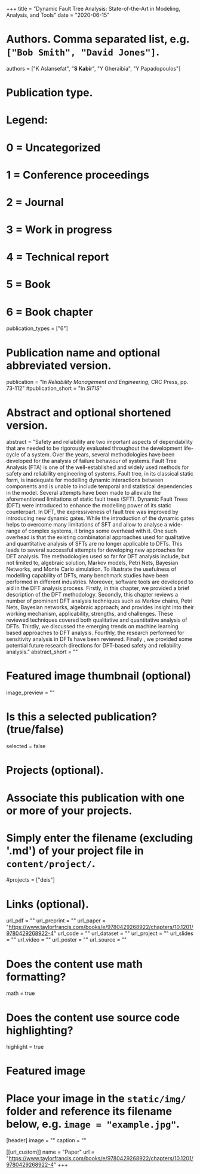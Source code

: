 +++
title = "Dynamic Fault Tree Analysis: State-of-the-Art in Modeling, Analysis, and Tools"
date = "2020-06-15"

# Authors. Comma separated list, e.g. `["Bob Smith", "David Jones"]`.
authors = ["K Aslansefat", "**S Kabir**", "Y Gheraibia", "Y Papadopoulos"]

# Publication type.
# Legend:
# 0 = Uncategorized
# 1 = Conference proceedings
# 2 = Journal
# 3 = Work in progress
# 4 = Technical report
# 5 = Book
# 6 = Book chapter
publication_types = ["6"]

# Publication name and optional abbreviated version.
publication = "In *Reliability Management and Engineering*, CRC Press,  pp. 73-112"
#publication_short = "In *SITIS*"

# Abstract and optional shortened version.
abstract = "Safety and reliability are two important aspects of dependability that are needed to be rigorously evaluated throughout the development life-cycle of a system. Over the years, several methodologies have been developed for the analysis of failure behaviour of systems. Fault Tree Analysis (FTA) is one of the well-established and widely used methods for safety and reliability engineering of systems. Fault tree, in its classical static form, is inadequate for modelling dynamic interactions between components and is unable to include temporal and statistical dependencies in the model. Several attempts have been made to alleviate the aforementioned limitations of static fault trees (SFT). Dynamic Fault Trees (DFT) were introduced to enhance the modelling power of its static counterpart. In DFT, the expressiveness of fault tree was improved by introducing new dynamic gates. While the introduction of the dynamic gates helps to overcome many limitations of SFT and allow to analyse a wide-range of complex systems, it brings some overhead with it. One such overhead is that the existing combinatorial approaches used for qualitative and quantitative analysis of SFTs are no longer applicable to DFTs. This leads to several successful attempts for developing new approaches for DFT analysis. The methodologies used so far for DFT analysis include, but not limited to, algebraic solution, Markov models, Petri Nets, Bayesian Networks, and Monte Carlo simulation. To illustrate the usefulness of modelling capability of DFTs, many benchmark studies have been performed in different industries. Moreover, software tools are developed to aid in the DFT analysis process. Firstly, in this chapter, we provided a brief description of the DFT methodology. Secondly, this chapter reviews a number of prominent DFT analysis techniques such as Markov chains, Petri Nets, Bayesian networks, algebraic approach; and provides insight into their working mechanism, applicability, strengths, and challenges. These reviewed techniques covered both qualitative and quantitative analysis of DFTs. Thirdly, we discussed the emerging trends on machine learning based approaches to DFT analysis. Fourthly, the research performed for sensitivity analysis in DFTs have been reviewed. Finally , we provided some potential future research directions for DFT-based safety and reliability analysis."
abstract_short = ""

# Featured image thumbnail (optional)
image_preview = ""

# Is this a selected publication? (true/false)
selected = false

# Projects (optional).
#   Associate this publication with one or more of your projects.
#   Simply enter the filename (excluding '.md') of your project file in `content/project/`.
#projects = ["deis"]

# Links (optional).
url_pdf = ""
url_preprint = ""
url_paper = "https://www.taylorfrancis.com/books/e/9780429268922/chapters/10.1201/9780429268922-4"
url_code = ""
url_dataset = ""
url_project = ""
url_slides = ""
url_video = ""
url_poster = ""
url_source = ""

# Does the content use math formatting?
math = true

# Does the content use source code highlighting?
highlight = true

# Featured image
# Place your image in the `static/img/` folder and reference its filename below, e.g. `image = "example.jpg"`.
[header]
image = ""
caption = ""

[[url_custom]]
    name = "Paper"
    url = "https://www.taylorfrancis.com/books/e/9780429268922/chapters/10.1201/9780429268922-4"
+++
